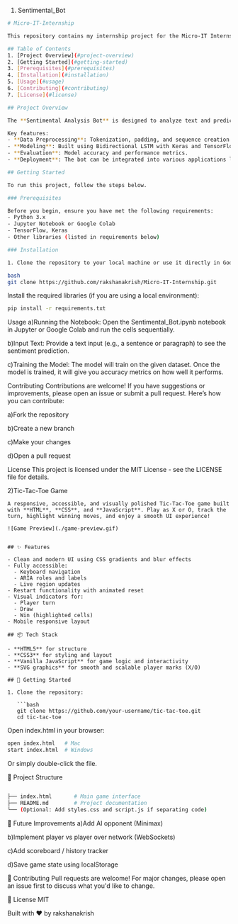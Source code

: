 1) Sentimental_Bot
```bash
# Micro-IT-Internship

This repository contains my internship project for the Micro-IT Internship program. The project involves creating a **Sentimental Analysis Bot** using Natural Language Processing (NLP) techniques and deep learning models.

## Table of Contents
1. [Project Overview](#project-overview)
2. [Getting Started](#getting-started)
3. [Prerequisites](#prerequisites)
4. [Installation](#installation)
5. [Usage](#usage)
6. [Contributing](#contributing)
7. [License](#license)

## Project Overview

The **Sentimental Analysis Bot** is designed to analyze text and predict whether the sentiment behind it is positive, negative, or neutral. The model uses **Bidirectional LSTM** architecture for sentiment classification.

Key features:
- **Data Preprocessing**: Tokenization, padding, and sequence creation.
- **Modeling**: Built using Bidirectional LSTM with Keras and TensorFlow.
- **Evaluation**: Model accuracy and performance metrics.
- **Deployment**: The bot can be integrated into various applications like chatbots.

## Getting Started

To run this project, follow the steps below.

### Prerequisites

Before you begin, ensure you have met the following requirements:
- Python 3.x
- Jupyter Notebook or Google Colab
- TensorFlow, Keras
- Other libraries (listed in requirements below)

### Installation

1. Clone the repository to your local machine or use it directly in Google Colab:

bash
git clone https://github.com/rakshanakrish/Micro-IT-Internship.git
```
Install the required libraries (if you are using a local environment):

```bash
pip install -r requirements.txt
```
Usage
a)Running the Notebook:
Open the Sentimental_Bot.ipynb notebook in Jupyter or Google Colab and run the cells sequentially.

b)Input Text:
Provide a text input (e.g., a sentence or paragraph) to see the sentiment prediction.

c)Training the Model:
The model will train on the given dataset. Once the model is trained, it will give you accuracy metrics on how well it performs.

Contributing
Contributions are welcome! If you have suggestions or improvements, please open an issue or submit a pull request. Here’s how you can contribute:

a)Fork the repository

b)Create a new branch

c)Make your changes

d)Open a pull request

License
This project is licensed under the MIT License - see the LICENSE file for details.

2)Tic-Tac-Toe Game
```
A responsive, accessible, and visually polished Tic-Tac-Toe game built with **HTML**, **CSS**, and **JavaScript**. Play as X or O, track the turn, highlight winning moves, and enjoy a smooth UI experience!

![Game Preview](./game-preview.gif)


## ✨ Features

- Clean and modern UI using CSS gradients and blur effects
- Fully accessible:
  - Keyboard navigation
  - ARIA roles and labels
  - Live region updates
- Restart functionality with animated reset
- Visual indicators for:
  - Player turn
  - Draw
  - Win (highlighted cells)
- Mobile responsive layout

## 📦 Tech Stack

- **HTML5** for structure
- **CSS3** for styling and layout
- **Vanilla JavaScript** for game logic and interactivity
- **SVG graphics** for smooth and scalable player marks (X/O)

## 🚀 Getting Started

1. Clone the repository:

   ```bash
   git clone https://github.com/your-username/tic-tac-toe.git
   cd tic-tac-toe
```
Open index.html in your browser:

```bash
open index.html   # Mac
start index.html  # Windows
```
Or simply double-click the file.


📂 Project Structure
```bash

├── index.html       # Main game interface
├── README.md        # Project documentation
└── (Optional: Add styles.css and script.js if separating code)
```

🔧 Future Improvements
a)Add AI opponent (Minimax)

b)Implement player vs player over network (WebSockets)

c)Add scoreboard / history tracker

d)Save game state using localStorage

🤝 Contributing
Pull requests are welcome! For major changes, please open an issue first to discuss what you'd like to change.

📄 License
MIT

Built with ❤️ by rakshanakrish










